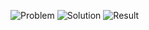 ![Problem](https://github.com/flcristian/maximum-gap/blob/master/self-dividing-numbers/problem.png)
![Solution](https://github.com/flcristian/maximum-gap/blob/master/self-dividing-numbers/solution.png)
![Result](https://github.com/flcristian/maximum-gap/blob/master/self-dividing-numbers/result.png)
